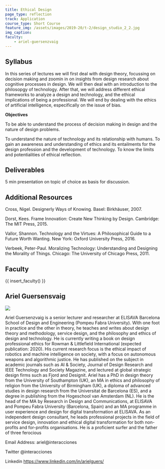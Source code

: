 ```yaml
---
title: Ethical Design
page_type: reflection
track: Application
course_type: Short Course
feature_img: /assets/images/2019-20/t-2/design_studio_2_2.jpg
img_caption: 
faculty: 
    - ariel-guersenzvaig
---
```


## Syllabus 
In this series of lectures we will first deal with design theory, focussing on decision making and zoomin in on insights from design research about cognitive processes in design. We will then deal with an introduction to the philosopgy of technology. After that, we will address different ethical frameworks to analyze a design and technology, and the ethical implications of being a professional. We will end by dealing with the ethics of artificial intelligence, especifically on the issue of bias.

**Objectives**

To be able to understand the process of decision making in design and the nature of design problems.

To understand the nature of technology and its relationship with humans.
To gain an awareness and understanding of ethics and its entailments for the design profession and the development of technology.
To know the limits and potentialities of ethical reflection.

## Deliverables

5 min presentation on topic of choice as basis for discussion.

## Additional Resources

Cross, Nigel. Designerly Ways of Knowing. Basel: Birkhäuser, 2007.

Dorst, Kees. Frame Innovation: Create New Thinking by Design. Cambridge: The MIT Press, 2015.

Vallor, Shannon. Technology and the Virtues: A Philosophical Guide to a Future Worth Wanting. New York: Oxford University Press, 2016.

Verbeek, Peter-Paul. Moralizing Technology: Understanding and Designing the Morality of Things. Chicago: The University of Chicago Press, 2011.

## Faculty

{{ insert_faculty() }}

## Ariel Guersensvaig

![](../../../../assets/images/faculty_photos/ariel_guersensvaig.jpg)

Ariel Guersenzvaig is a senior lecturer and researcher at ELISAVA Barcelona School of Design and Engineering (Pompeu Fabra University). With one foot in practice and the other in theory, he teaches and writes about design theory and methodology, service design, and the philosophy and ethics of design and technology. He is currently writing a book on design professional ethics for Rowman & Littlefield International (expected publication: 2020). His current research focus is the ethical impact of robotics and machine intelligence on society, with a focus on autonomous weapons and algorithmic justice. He has published on the subject in academic journals such as AI & Society, Journal of Design Research and IEEE Technology and Society Magazine, and lectured at global strategic design firms such as Fjord and Designit. Ariel has a PhD in design theory from the University of Southampton (UK), an MA in ethics and philosophy of religion from the University of Birmingham (UK), a diploma of advanced studies in design research from the Universitat de Barcelona (ES), and a degree in publishing from the Hogeschool van Amsterdam (NL). He is the head of the MA by Research in Design and Communications, at ELISAVA and Pompeu Fabra University (Barcelona, Spain) and an MA programme in user experience and design for digital transformation at ELISAVA. As an independent design consultant, he leads professional projects in the field of service design, innovation and ethical digital transformation for both non-profits and for-profits organisations. He is a proficient surfer and the father of three ferocious

Email Address: ariel@interacciones

Twitter @interacciones

Linkedin https://www.linkedin.com/in/arielguers/

